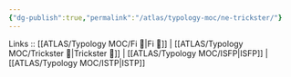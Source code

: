 ```yaml
---
{"dg-publish":true,"permalink":"/atlas/typology-moc/ne-trickster/"}
---
```


Links :: [[ATLAS/Typology MOC/Fi 🔱\|Fi 🔱]] | [[ATLAS/Typology MOC/Trickster 🤡\|Trickster 🤡]] | [[ATLAS/Typology MOC/ISFP\|ISFP]] | [[ATLAS/Typology MOC/ISTP\|ISTP]]
